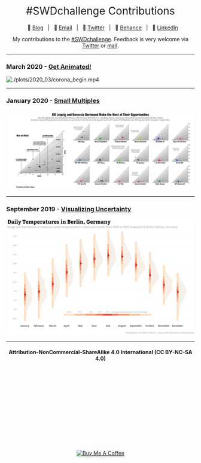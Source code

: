 <h1 style="font-weight:normal" align="center">
  &nbsp;#SWDchallenge Contributions&nbsp;
</h1>

<div align="center">

&nbsp;&nbsp;&nbsp;:link: [Blog][Blog]&nbsp;&nbsp;&nbsp;|&nbsp;&nbsp;&nbsp;:e-mail: [Email][Email]&nbsp;&nbsp;&nbsp;|&nbsp;&nbsp;&nbsp;:speech_balloon: [Twitter][Twitter]&nbsp;&nbsp;&nbsp;|&nbsp;&nbsp;&nbsp;:art: [Behance][Behance]&nbsp;&nbsp;&nbsp;|&nbsp;&nbsp;&nbsp;:necktie: [LinkedIn][LinkedIn]

</div>

<!--
Quick Link
-->

[Twitter]:https://twitter.com/CedScherer
[LinkedIn]:https://www.linkedin.com/in/cedricpscherer/
[Email]:mailto:info@data-vizard.com
[Blog]:https://cedricscherer.netlify.com/
[Portfolio]:https://data-vizard.com/
[Behance]:https://www.behance.net/cedscherer

<div align="center">

My contributions to the [#SWDchallenge](http://www.storytellingwithdata.com/swdchallenge).
Feedback is very welcome via [Twitter](https://twitter.com/cedscherer) or [mail](mailto:cedricphilippscherer@gmail.com).

</div>

***

### March 2020 - [Get Animated!](https://github.com/Z3tt/SWDchallenge/tree/master/plots/2020_03)
![./plots/2020_03/corona_begin.mp4](https://raw.githubusercontent.com/Z3tt/SWDchallenge/master/plots/2020_03/corona_begin.gif)

***

### January 2020 - [Small Multiples](https://github.com/Z3tt/SWDchallenge/tree/master/plots/2020_01)
![./plots/2020_01/SWD_2020_01_SmallMultiples_grey.png](https://raw.githubusercontent.com/Z3tt/SWDchallenge/master/plots/2020_01/SWD_2020_01_SmallMultiples_grey.png)

***

### September 2019 - [Visualizing Uncertainty](https://github.com/Z3tt/SWDchallenge/tree/master/plots/2019_09)
![./plots/2019_09/SWD_2019_09_Uncertainty.png](https://raw.githubusercontent.com/Z3tt/SWDchallenge/master/plots/2019_09/SWD_2019_09_Uncertainty.png)

***



<div align="center">
  <h4>Attribution-NonCommercial-ShareAlike 4.0 International (CC BY-NC-SA 4.0)</h4>
<div style="width:300px; height:200px">
<img src=https://camo.githubusercontent.com/00f7814990f36f84c5ea74cba887385d8a2f36be/68747470733a2f2f646f63732e636c6f7564706f7373652e636f6d2f696d616765732f63632d62792d6e632d73612e706e67 alt="" height="42">
</div>
  <br>
  <a href="https://www.buymeacoffee.com/z3tt" target="_blank"><img src="https://www.buymeacoffee.com/assets/img/guidelines/download-assets-sm-1.svg" alt="Buy Me A Coffee" style="height: 41px !important;width: 174px !important;box-shadow: 0px 3px 2px 0px rgba(190, 190, 190, 0.5) !important;-webkit-box-shadow: 0px 3px 2px 0px rgba(190, 190, 190, 0.5) !important;" ></a>
  <br><br>
</div>
